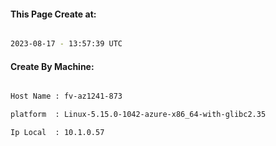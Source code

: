 
   
#### This Page Create at:

```bash

2023-08-17 - 13:57:39 UTC

```

#### Create By Machine:

```bash

Host Name : fv-az1241-873

platform  : Linux-5.15.0-1042-azure-x86_64-with-glibc2.35

Ip Local  : 10.1.0.57

```

